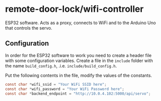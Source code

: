 # remote-door-lock/wifi-controller

ESP32 software. Acts as a proxy, connects to WiFi and to the Arduino Uno that controls the servo.

## Configuration

In order for the ESP32 software to work you need to create a header file with some configuration variables. Create a file in the `include` folder with the name `build_config.h`, .i.e. `include/build_config.h`.

Put the following contents in the file, modify the values of the constants.

```c
const char *wifi_ssid = "Your WiFi SSID here";
const char *wifi_password = "Your WiFi Password here";
const char *backend_endpoint = "http://10.0.4.102:5000/api/servo";
```
